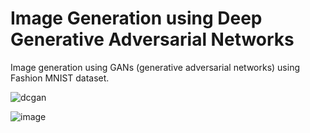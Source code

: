 # Image Generation using Deep Generative Adversarial Networks
Image generation using GANs (generative adversarial networks) using Fashion MNIST dataset.

![dcgan](https://github.com/cybersamurai2410/GAN-image_gen/assets/66138996/38f48573-f68c-4d54-85b1-40da0d8618c6)

![image](https://github.com/cybersamurai2410/GAN-image_gen/assets/66138996/41d5c9a1-0493-4b96-ac6f-22ccf31ef17a)
